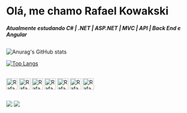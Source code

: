 <h1> Olá, me chamo Rafael Kowakski</h1>

<h5>Atualmente estudando C# | .NET | ASP.NET | MVC | API | Back End e Angular</h5>

##

<body>
<div>

![Anurag's GitHub stats](https://github-readme-stats.vercel.app/api?username=rafakowalski&show_icons=true&theme=dark)

[![Top Langs](https://github-readme-stats.vercel.app/api/top-langs/?username=RafaKowalski&show_icons=true&theme=dark)](https://github.com/anuraghazra/github-readme-stats)
</div>

<div style="display: inline_block"><br>
 <img align="center" alt="RafaCsharp" height="30" witdth="40" src="https://cdn.jsdelivr.net/gh/devicons/devicon/icons/csharp/csharp-original.svg" />
 <img align="center" alt="RafadotNetCore" height="30" witdth="40" src="https://cdn.jsdelivr.net/gh/devicons/devicon/icons/dotnetcore/dotnetcore-original.svg" />
 <img align="center" alt="RafadotNet" height="30" witdth="40" src="https://cdn.jsdelivr.net/gh/devicons/devicon/icons/dot-net/dot-net-original-wordmark.svg" />
 <img align="center" alt="RafaMySql" height="30" witdth="40" src="https://cdn.jsdelivr.net/gh/devicons/devicon/icons/mysql/mysql-original-wordmark.svg" />
 <img align="center" alt="RafaSql" height="30" witdth="40"  src="https://cdn.jsdelivr.net/gh/devicons/devicon/icons/microsoftsqlserver/microsoftsqlserver-plain-wordmark.svg" />
 <img align="center" alt="RafaHtml" height="30" witdth="40" src="https://cdn.jsdelivr.net/gh/devicons/devicon/icons/html5/html5-original.svg" />
 <img align="center" alt="RafaCss" height="30" witdth="40" src="https://cdn.jsdelivr.net/gh/devicons/devicon/icons/css3/css3-original.svg" />

 </div>
 
 ##
 
 <div>
 
 <a href="https://www.linkedin.com/in/rafael-matos-kowalski-96052122a/" target="_blank"><img src="https://img.shields.io/badge/LinkedIn-0077B5?style=for-the-badge&logo=linkedin&logoColor=white" target="_blank"></a>
 <a href="mailto:rafaelmk06@gmail.com"><img src="https://img.shields.io/badge/Gmail-D14836?style=for-the-badge&logo=gmail&logoColor=white" target="_blank"></a>
 
 </body>
